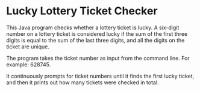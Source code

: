 # Lucky Lottery Ticket Checker
This Java program checks whether a lottery ticket is lucky. A six-digit number on a lottery ticket is considered lucky if the sum of the first three digits is equal to the sum of the last three digits, and all the digits on the ticket are unique.

The program takes the ticket number as input from the command line. For example: 628745.

It continuously prompts for ticket numbers until it finds the first lucky ticket, and then it prints out how many tickets were checked in total.
